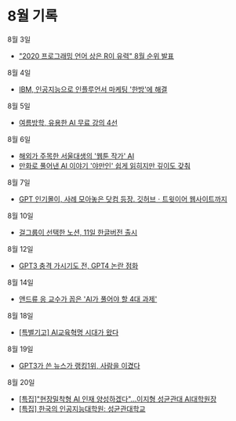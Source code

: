 # 8월 기록

8월 3일
- ["2020 프로그래밍 언어 상은 R이 유력" 8월 순위 발표](http://www.aitimes.com/news/articleView.html?idxno=131207)

8월 4일
- [IBM, 인공지능으로 인플루언서 마케팅 '한방'에 해결](http://www.aitimes.com/news/articleView.html?idxno=131251)

8월 5일
- [여름방학, 유용한 AI 무료 강의 4선](http://www.aitimes.com/news/articleView.html?idxno=131280)

8월 6일
- [해외가 주목한 서울대생의 '웹툰 작가' AI](http://www.aitimes.com/news/articleView.html?idxno=131275)
- [만화로 풀어낸 AI 이야기 '야만인' 쉽게 읽히지만 깊이도 갖춰](http://www.aitimes.com/news/articleView.html?idxno=131334)

8월 7일
- [GPT 인기몰이, 사례 모아놓은 닷컴 등장. 깃허브ㆍ트윗이어 웹사이트까지](http://www.aitimes.com/news/articleView.html?idxno=131365)

8월 10일
- [걸그룹이 선택한 노션, 11일 한글버전 출시](http://www.aitimes.com/news/articleView.html?idxno=131424)

8월 12일
- [GPT3 충격 가시기도 전, GPT4 논란 점화](http://www.aitimes.com/news/articleView.html?idxno=131416)

8월 14일
- [앤드류 응 교수가 꼽은 'AI가 풀어야 할 4대 과제'](http://www.aitimes.com/news/articleView.html?idxno=131542)

8월 18일
- [[특별기고] AI교육혁명 시대가 왔다](http://www.aitimes.com/news/articleView.html?idxno=131567)

8월 19일
- [GPT3가 쓴 뉴스가 랭킹1위, 사람을 이겼다](http://www.aitimes.com/news/articleView.html?idxno=131593&fbclid=IwAR3Rl2f4ehwZNAWQnyByWX53tzMgT_UQxvvoHTHmWJpl0dKE2HzG58n9IpE)

8월 20일
- [[특집]"현장밀착형 AI 인재 양성하겠다"...이지형 성균관대 AI대학원장](http://www.aitimes.com/news/articleView.html?idxno=131568)
- [[특집] 한국의 인공지능대학원: 성균관대학교](http://www.aitimes.com/news/articleView.html?idxno=131579)
